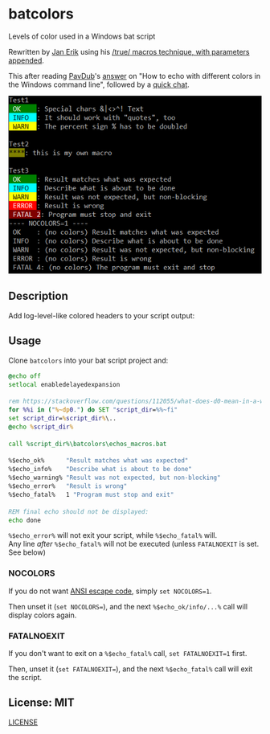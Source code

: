 # batcolors

Levels of color used in a Windows bat script

Rewritten by [Jan Erik](https://github.com/jeb-de) using his [/true/ macros technique, with parameters appended](https://www.dostips.com/forum/viewtopic.php?f=3&t=2518#p11362).

This after reading [PavDub](https://stackoverflow.com/users/6671104/pavdub)'s [answer](https://stackoverflow.com/a/59874436/6309) on "How to echo with different colors in the Windows command line", followed by a [quick chat](https://chat.stackoverflow.com/transcript/206508).

![BAT level colors](/batcolors.png)

## Description

Add log-level-like colored headers to your script output:

## Usage

Clone `batcolors` into your bat script project and:

```bat
@echo off
setlocal enabledelayedexpansion

rem https://stackoverflow.com/questions/112055/what-does-d0-mean-in-a-windows-batch-file
for %%i in ("%~dp0.") do SET "script_dir=%%~fi"
set script_dir=%script_dir%\..
@echo %script_dir%

call %script_dir%\batcolors\echos_macros.bat

%$echo_ok%      "Result matches what was expected"
%$echo_info%    "Describe what is about to be done"
%$echo_warning% "Result was not expected, but non-blocking"
%$echo_error%   "Result is wrong"
%$echo_fatal%   1 "Program must stop and exit"

REM final echo should not be displayed:
echo done
```

`%$echo_error%` will not exit your script, while `%$echo_fatal%` will.  
Any line *after* `%$echo_fatal%` will not be executed (unless `FATALNOEXIT` is set. See below)

### NOCOLORS

If you do not want [ANSI escape code](https://en.wikipedia.org/wiki/ANSI_escape_code), simply `set NOCOLORS=1`.

Then unset it (`set NOCOLORS=`), and the next `%$echo_ok/info/...%` call will display colors again.

### FATALNOEXIT

If you don't want to exit on a `%$echo_fatal%` call, `set FATALNOEXIT=1` first.

Then, unset it (`set FATALNOEXIT=`), and the next `%$echo_fatal%` call will exit the script.

## License: MIT

[LICENSE](LICENSE)
